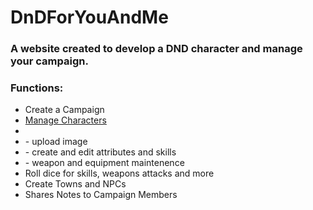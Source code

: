 # DnDForYouAndMe

<h3>A website created to develop a DND character and manage your campaign.</h3> 

<h3>Functions:</h3>

<ul>
<li>Create a Campaign</li>
<li><u>Manage Characters</u><li>
    <li>- upload image</li>
    <li>- create and edit attributes and skills</li>
    <li>- weapon and equipment maintenence</li>
<li>Roll dice for skills, weapons attacks and more</li>
<li>Create Towns and NPCs</li>
<li>Shares Notes to Campaign Members</li>
</ul>

